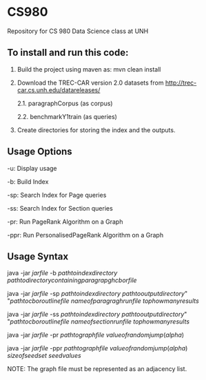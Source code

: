 # CS980
Repository for CS 980 Data Science class at UNH

## To install and run this code:  
1. Build the project using maven as: mvn clean install
2. Download the TREC-CAR version 2.0 datasets from http://trec-car.cs.unh.edu/datareleases/ 
    
    2.1. paragraphCorpus  (as corpus)
    
    2.2. benchmarkY1train (as queries)
    
3. Create directories for storing the index and the outputs. 

## Usage Options
-u: Display usage

-b: Build Index

-sp: Search Index for Page queries

-ss: Search Index for Section queries

-pr: Run PageRank Algorithm on a Graph

-ppr: Run PersonalisedPageRank Algorithm on a Graph

## Usage Syntax 
java -jar $jar file$ -b $path to index directory$ $path to directory containing paragrapgh cbor file$

java -jar $jar file$ -sp $path to index directory$ $path to output directory$" "$path to cbor outline file$ $name of paragragh run file$ $top how many results$

java -jar $jar file$ -ss $path to index directory$ $path to output directory$" "$path to cbor outline file$ $name of section run file$ $top how many results$

java -jar $jar file$ -pr $path to graph file$ $value of random jump (alpha)$

java -jar $jar file$ -ppr $path to graph file$ $value of random jump (alpha)$ $size of seed set$ $seed values$

NOTE: The graph file must be represented as an adjacency list. 

